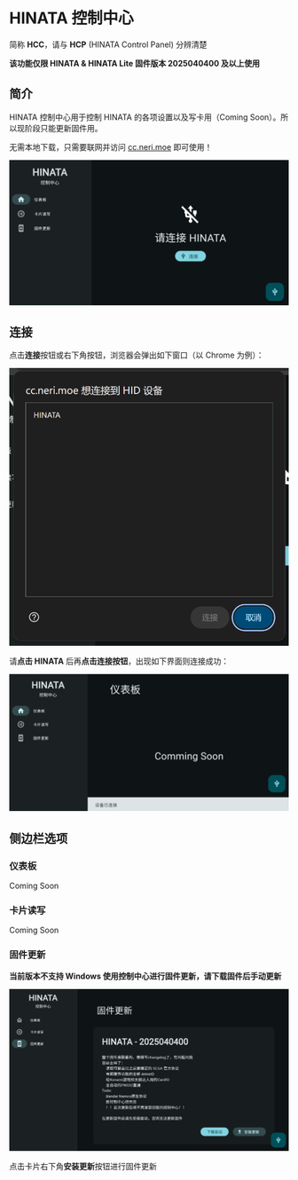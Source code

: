 # HINATA 控制中心
简称 **HCC**，请与 **HCP** (HINATA Control Panel) 分辨清楚

**该功能仅限 HINATA & HINATA Lite 固件版本 2025040400 及以上使用**

## 简介
HINATA 控制中心用于控制 HINATA 的各项设置以及写卡用（Coming Soon）。所以现阶段只能更新固件用。

无需本地下载，只需要联网并访问 [cc.neri.moe](https://cc.neri.moe) 即可使用！

![hcc](assets/hcc.png)

## 连接
点击**连接**按钮或右下角按钮，浏览器会弹出如下窗口（以 Chrome 为例）：

![connect](assets/connect.png)

请**点击 HINATA** 后再**点击连接按钮**，出现如下界面则连接成功：

![connected](assets/connected.png)

## 侧边栏选项

### 仪表板
Coming Soon

### 卡片读写
Coming Soon

### 固件更新
**当前版本不支持 Windows 使用控制中心进行固件更新，请下载固件后手动更新**

![update](assets/update.png)

点击卡片右下角**安装更新**按钮进行固件更新

